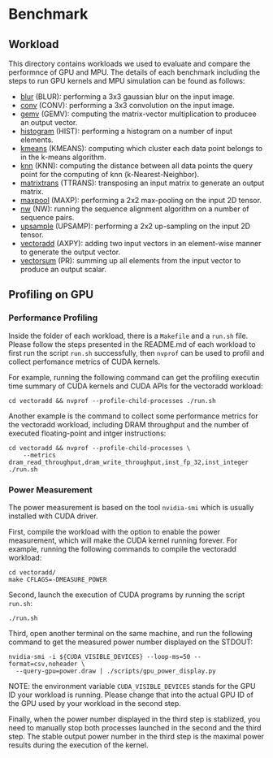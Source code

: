 # Benchmark

## Workload

This directory contains workloads we used to evaluate and compare the performnce of GPU and MPU. 
The details of each benchmark including the steps to run GPU kernels and MPU simulation can be found as follows:

- [blur](./blur/) (BLUR): performing a 3x3 gaussian blur on the input image.
- [conv](./conv/) (CONV): performing a 3x3 convolution on the input image. 
- [gemv](./gemv/) (GEMV): computing the matrix-vector multiplication to producee an output vector. 
- [histogram](./histogram/) (HIST): performing a histogram on a number of input elements. 
- [kmeans](./kmeans/) (KMEANS): computing which cluster each data point belongs to in the k-means algorithm.
- [knn](./knn/) (KNN): computing the distance between all data points the query point for the computing of knn (k-Nearest-Neighbor).
- [matrixtrans](./matrixtrans/) (TTRANS): transposing an input matrix to generate an output matrix. 
- [maxpool](./maxpool/) (MAXP): performing a 2x2 max-pooling on the input 2D tensor.
- [nw](./nw/) (NW): running the sequence alignment algorithm on a number of sequence pairs.
- [upsample](./upsample/) (UPSAMP): performing a 2x2 up-sampling on the input 2D tensor.
- [vectoradd](./vectoradd/) (AXPY): adding two input vectors in an element-wise manner to generate the output vector. 
- [vectorsum](./vectorsum/) (PR): summing up all elements from the input vector to produce an output scalar. 

## Profiling on GPU

### Performance Profiling

Inside the folder of each workload, there is a ```Makefile``` and a ```run.sh``` file. 
Please follow the steps presented in the README.md of each workload to first run the script ```run.sh``` successfully, then ```nvprof``` can be used to profil and collect perfomance metrics of CUDA kernels.

For example, running the following command can get the profiling executin time summary of CUDA kernels and CUDA APIs for the vectoradd workload:

```
cd vectoradd && nvprof --profile-child-processes ./run.sh
```

Another example is the command to collect some performance metrics for the vectoradd workload, including DRAM throughput and the number of executed floating-point and intger instructions:

```
cd vectoradd && nvprof --profile-child-processes \
    --metrics dram_read_throughput,dram_write_throughput,inst_fp_32,inst_integer ./run.sh
```

### Power Measurement

The power measurement is based on the tool ```nvidia-smi``` which is usually installed with CUDA driver. 

First, compile the workload with the option to enable the power measurement, which will make the CUDA kernel running forever.
For example, running the following commands to compile the vectoradd workload:

```
cd vectoradd/
make CFLAGS=-DMEASURE_POWER
```

Second, launch the execution of CUDA programs by running the script ```run.sh```:

```
./run.sh
```

Third, open another terminal on the same machine, and run the following command to get the measured power number displayed on the STDOUT:

```
nvidia-smi -i ${CUDA_VISIBLE_DEVICES} --loop-ms=50 --format=csv,noheader \
  --query-gpu=power.draw | ./scripts/gpu_power_display.py
```

NOTE: the environment variable ```CUDA_VISIBLE_DEVICES``` stands for the GPU ID your workload is running.
Please change that into the actual GPU ID of the GPU used by your workload in the second step. 

Finally, when the power number displayed in the third step is stablized, you need to manually stop both processes launched in the second and the third step. 
The stable output power number in the third step is the maximal power results during the execution of the kernel. 
